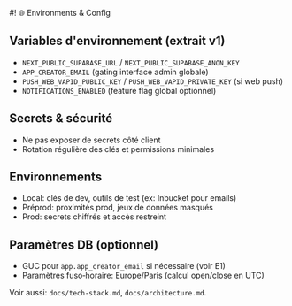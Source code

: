 #! 🌐 Environments & Config

## Variables d'environnement (extrait v1)

- `NEXT_PUBLIC_SUPABASE_URL` / `NEXT_PUBLIC_SUPABASE_ANON_KEY`
- `APP_CREATOR_EMAIL` (gating interface admin globale)
- `PUSH_WEB_VAPID_PUBLIC_KEY` / `PUSH_WEB_VAPID_PRIVATE_KEY` (si web push)
- `NOTIFICATIONS_ENABLED` (feature flag global optionnel)

## Secrets & sécurité

- Ne pas exposer de secrets côté client
- Rotation régulière des clés et permissions minimales

## Environnements

- Local: clés de dev, outils de test (ex: Inbucket pour emails)
- Préprod: proximités prod, jeux de données masqués
- Prod: secrets chiffrés et accès restreint

## Paramètres DB (optionnel)

- GUC pour `app.app_creator_email` si nécessaire (voir E1)
- Paramètres fuso‑horaire: Europe/Paris (calcul open/close en UTC)

Voir aussi: `docs/tech-stack.md`, `docs/architecture.md`.

